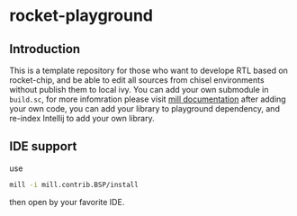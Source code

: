 # rocket-playground

## Introduction
This is a template repository for those who want to develope RTL based on rocket-chip, and be able to edit all sources from chisel environments without publish them to local ivy.
You can add your own submodule in `build.sc`, for more infomration please visit [mill documentation](https://www.lihaoyi.com/mill/page/configuring-mill.html)
after adding your own code, you can add your library to playground dependency, and re-index Intellij to add your own library.

## IDE support
use
```bash
mill -i mill.contrib.BSP/install
```
then open by your favorite IDE.
